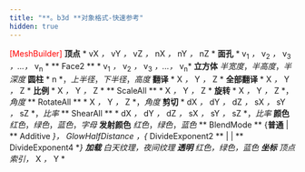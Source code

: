 ```yaml
---
title: "**。b3d **对象格式-快速参考"
hidden: true
---
```


<font color="Red">[MeshBuilder] </font>
**顶点** * vX *，* vY *，* vZ *，* nX *，* nY *，* nZ *
**面孔** * v<sub>1</sub> *，* v<sub>2</sub> *，* v<sub>3</sub> *，...，* v<sub>n</sub> *
** Face2 ** * v<sub>1</sub> *，* v<sub>2</sub> *，* v<sub>3</sub> *，...，* v<sub>n</sub>*
**立方体** *半宽度*，*半高度*，*半深度*
**圆柱** * n *，*上半径*，*下半径*，*高度*
**翻译** * X *，* Y *，* Z *
**全部翻译** * X *，* Y *，* Z *
**比例** * X *，* Y *，* Z *
** ScaleAll ** * X *，* Y *，* Z *
**旋转** * X *，* Y *，* Z *，*角度*
** RotateAll ** * X *，* Y *，* Z *，*角度*
**剪切** * dX *，* dY *，* dZ *，* sX *，* sY *，* sZ *，*比率*
** ShearAll ** * dX *，* dY *，* dZ *，* sX *，* sY *，* sZ *，*比率*
**颜色** *红色*，*绿色*，*蓝色*，*字母*
**发射颜色** *红色*，*绿色*，*蓝色*
** BlendMode ** {**普通** | ** Additive **}，* GlowHalfDistance *，{** DivideExponent2 ** | | ** DivideExponent4 **}
**加载** *白天纹理*，*夜间纹理*
**透明** *红色*，*绿色*，*蓝色*
**坐标** *顶点索引*，* X *，* Y *